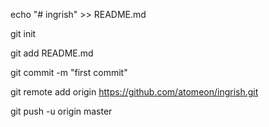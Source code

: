 echo "# ingrish" >> README.md



git init


git add README.md


git commit -m "first commit"

git remote add origin https://github.com/atomeon/ingrish.git

git push -u origin master
